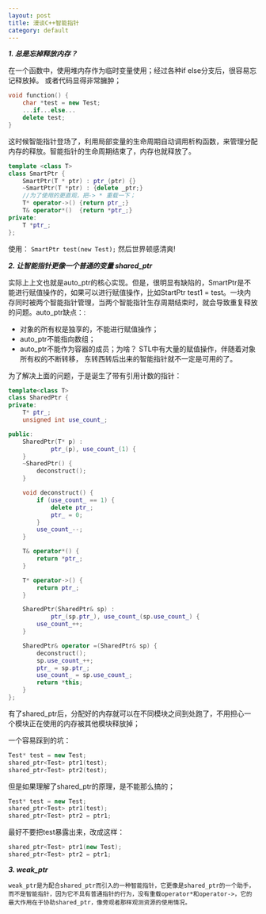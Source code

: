 ```yaml
---
layout: post
title: 漫谈C++智能指针
category: default
---
```



***1. 总是忘掉释放内存？***

在一个函数中，使用堆内存作为临时变量使用；经过各种if else分支后，很容易忘记释放掉。
或者代码显得非常臃肿；

```cpp
void function() {
	char *test = new Test;
	...if...else...
	delete test;
}
```

这时候智能指针登场了，利用局部变量的生命周期自动调用析构函数，来管理分配内存的释放。智能指针的生命周期结束了，内存也就释放了。

```cpp
template <class T>
class SmartPtr {
	SmartPtr(T * ptr) : ptr_(ptr) {}
	~SmartPtr(T *ptr) : {delete _ptr;}
	//为了使用的更直观，把-> * 重载一下；
	T* operator->() {return ptr_;}
	T& operator*()  {return *ptr_;}
private:
	T *ptr_;	
};
```
使用： `SmartPtr test(new Test);`  然后世界顿感清爽!

***2. 让智能指针更像一个普通的变量 shared_ptr***


实际上上文也就是auto_ptr的核心实现。但是，很明显有缺陷的，SmartPtr是不能进行赋值操作的，如果可以进行赋值操作，比如StartPtr test1 = test。一块内存同时被两个智能指针管理，当两个智能指针生存周期结束时，就会导致重复释放的问题。auto_ptr缺点：:

- 对象的所有权是独享的，不能进行赋值操作；
- auto_ptr不能指向数组；
- auto_ptr不能作为容器的成员；为啥？ STL中有大量的赋值操作，伴随着对象所有权的不断转移， 东转西转后出来的智能指针就不一定是可用的了。

为了解决上面的问题，于是诞生了带有引用计数的指针：

```cpp
template<class T>
class SharedPtr {
private:
	T* ptr_;
	unsigned int use_count_;

public:
	SharedPtr(T* p) :
			ptr_(p), use_count_(1) {
	}
	~SharedPtr() {
		deconstruct();
	}

	void deconstruct() {
		if (use_count_ == 1) {
			delete ptr_;
			ptr_ = 0;
		}
		use_count_--;
	}

	T& operator*() {
		return *ptr_;
	}

	T* operator->() {
		return ptr_;
	}

	SharedPtr(SharedPtr& sp) :
			ptr_(sp.ptr_), use_count_(sp.use_count_) {
		use_count_++;
	}

	SharedPtr& operator =(SharedPtr& sp) {
		deconstruct();
		sp.use_count_++;
		ptr_ = sp.ptr_;
		use_count_ = sp.use_count_;
		return *this;
	}
};

```
有了shared_ptr后，分配好的内存就可以在不同模块之间到处跑了，不用担心一个模块正在使用的内存被其他模块释放掉；

一个容易踩到的坑：

```cpp
Test* test = new Test;
shared_ptr<Test> ptr1(test);
shared_ptr<Test> ptr2(test);
```
但是如果理解了shared_ptr的原理，是不能那么搞的；

```cpp 
Test* test = new Test;
shared_ptr<Test> ptr1(test);
shared_ptr<Test> ptr2 = ptr1;
```
最好不要把test暴露出来，改成这样：

```cpp
shared_ptr<Test> ptr1(new Test);
shared_ptr<Test> ptr2 = ptr1;
```

***3. weak_ptr***

	weak_ptr是为配合shared_ptr而引入的一种智能指针，它更像是shared_ptr的一个助手，而不是智能指针，因为它不具有普通指针的行为，没有重载operator*和operator->，它的最大作用在于协助shared_ptr，像旁观者那样观测资源的使用情况。

